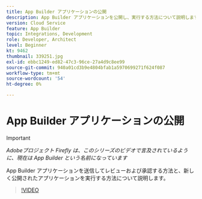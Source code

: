 ```yaml
---
title: App Builder アプリケーションの公開
description: App Builder アプリケーションを公開し、実行する方法について説明します。
version: Cloud Service
feature: App Builder
topic: Integrations, Development
role: Developer, Architect
level: Beginner
kt: 9462
thumbnail: 339251.jpg
exl-id: ebbc1249-ed82-47c3-96ce-27a4d9c8ee99
source-git-commit: 940a01cd3b9e4804bfab1a5970699271f624f087
workflow-type: tm+mt
source-wordcount: '54'
ht-degree: 0%

---
```


# App Builder アプリケーションの公開

>[!IMPORTANT]
>
> _Adobeプロジェクト Firefly は、このシリーズのビデオで言及されているように、現在は App Builder という名前になっています_

App Builder アプリケーションを送信してレビューおよび承認する方法と、新しく公開されたアプリケーションを実行する方法について説明します。

>[!VIDEO](https://video.tv.adobe.com/v/339251/?quality=12&learn=on)
